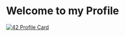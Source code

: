 # Welcome to my Profile
[![42 Profile Card](https://1337-readme.vercel.app/api/profile?cursus=42cursus&login=nbjaghou)](https://github.com/mohouyizme/1337-readme)
